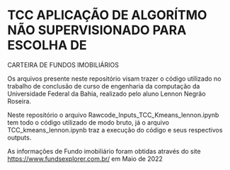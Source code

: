 # TCC APLICAÇÃO DE ALGORÍTMO NÃO SUPERVISIONADO PARA ESCOLHA DE
CARTEIRA DE FUNDOS IMOBILIÁRIOS

Os arquivos presente neste repositório visam trazer o código utilizado no trabalho de conclusão de curso de engenharia da computação da Universidade Federal da Bahia, realizado pelo aluno Lennon Negrão Roseira.

Neste repositório o arquivo Rawcode_Inputs_TCC_Kmeans_lennon.ipynb tem todo o código utilizado de modo bruto, já o arquivo TCC_kmeans_lennon.ipynb traz a execução do código e seus respectivos outputs.

As informações de Fundo imobiliário foram obtidas através do site https://www.fundsexplorer.com.br/ em Maio de 2022
